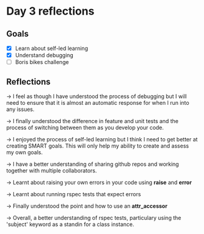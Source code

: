 # Day 3 reflections

## Goals
* [x] Learn about self-led learning 
* [x] Understand debugging
* [ ] Boris bikes challenge 

## Reflections

-> I feel as though I have understood the process of debugging but I will need to ensure that it is almost an automatic response for when I run into any issues. 

-> I finally understood the difference in feature and unit tests and the process of switching between them as you develop your code. 

-> I enjoyed the process of self-led learning but I think I need to get better at creating SMART goals. This will only help my ability to create and assess my own goals. 

-> I have a better understanding of sharing github repos and working together with multiple collaborators. 

-> Learnt about raising your own errors in your code using **raise** and **error**

-> Learnt about running rspec tests that expect errors

-> Finally understood the point and how to use an **attr_accessor** 

-> Overall, a better understanding of rspec tests, particulary using the 'subject' keyword as a standin for a class instance. 
